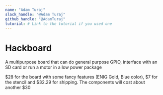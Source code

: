 ```yaml
---
name: "Adam Turaj"
slack_handle: "@Adam Turaj"
github_handle: "@AdamTuraj"
tutorial: # Link to the tutorial if you used one
---
```


# Hackboard

<!-- Describe your board in 2-3 sentences. What are you making? What will it do? -->

A multipurpose board that can do general purpose GPIO, interface with an SD card or run a motor in a low power package

<!-- How much is it going to cost? -->

$28 for the board with some fancy features (ENIG Gold, Blue color), $7 for the stencil and $32.29 for shipping. The components will cost about another $30

<!-- Tell us a little bit about your design process. What were some challenges? What helped? ***Totally optional*** -->
